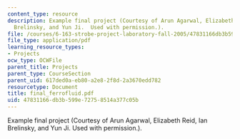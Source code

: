 ```yaml
---
content_type: resource
description: Example final project (Courtesy of Arun Agarwal, Elizabeth Reid, Ian
  Brelinsky, and Yun Ji.  Used with permission.).
file: /courses/6-163-strobe-project-laboratory-fall-2005/47831166db3b599e72758514a377c05b_final_ferrofluid.pdf
file_type: application/pdf
learning_resource_types:
- Projects
ocw_type: OCWFile
parent_title: Projects
parent_type: CourseSection
parent_uid: 617ded0a-eb80-a2e8-2f8d-2a3670edd782
resourcetype: Document
title: final_ferrofluid.pdf
uid: 47831166-db3b-599e-7275-8514a377c05b
---
```

Example final project (Courtesy of Arun Agarwal, Elizabeth Reid, Ian Brelinsky, and Yun Ji.  Used with permission.).